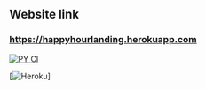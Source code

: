 ## Website link 
### https://happyhourlanding.herokuapp.com


[![PY CI](https://github.com/ChicoState/Happy-Hour-Finder/actions/workflows/actions.yml/badge.svg)](https://github.com/ChicoState/Happy-Hour-Finder/actions/workflows/actions.yml)


[![Heroku](http://heroku-badge.herokuapp.com/?app=happyhourlanding&style=flat&svg=1&root=index.html)]
